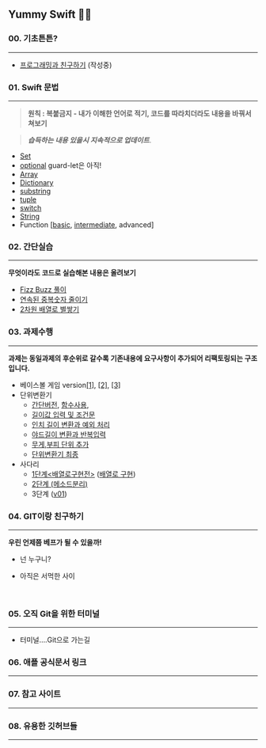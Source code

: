 ## Yummy Swift 💛💙



### 00. 기초튼튼?

------



- [프로그래밍과 친구하기](https://github.com/JeongHoonkr/Studying-Record/blob/master/Study/프로그래밍%20기초.md) (작성중)

###  



### 01. Swift 문법 

------

>  **원칙 : 복붙금지 - 내가 이해한 언어로 적기, 코드를 따라치더라도 내용을 바꿔서 쳐보기**

>  ***습득하는 내용 있을시 지속적으로 업데이트***.

- [Set](https://github.com/JeongHoonkr/Studying-Record/blob/master/Study/Set.md)
- [optional](https://github.com/JeongHoonkr/Studying-Record/blob/master/Study/Optional.md) guard-let은 아직!
- [Array](https://github.com/JeongHoonkr/Studying-Record/blob/master/Study/Array.md)
- [Dictionary](https://github.com/JeongHoonkr/Studying-Record/blob/master/Study/Dictionary.md)
- [substring](https://github.com/JeongHoonkr/Studying-Record/blob/master/Study/substring.md)
- [tuple](https://github.com/JeongHoonkr/Studying-Record/blob/master/Study/Tuple.md)
- [switch](https://github.com/JeongHoonkr/Studying-Record/blob/master/Study/Switch.md)
- [String](https://github.com/JeongHoonkr/Studying-Record/blob/master/Study/String.md)
- Function [[basic](https://github.com/JeongHoonkr/Studying-Record/blob/master/Study/Function%20basic.md), [intermediate](https://github.com/JeongHoonkr/Studying-Record/blob/master/Study/Function%20intermediate.md), advanced]



### 02. 간단실습

------

**무엇이라도 코드로 실습해본 내용은 올려보기**

- [Fizz Buzz 풀이](https://github.com/JeongHoonkr/Studying-Record/blob/master/Study/Fizz%20Buzz%20풀이.md)
- [연속된 중복숫자 줄이기](https://github.com/JeongHoonkr/Studying-Record/blob/master/Study/연속된%20중복숫자%20줄이기.md)
- [2차원 배열로 별쌓기](https://github.com/JeongHoonkr/Studying-Record/blob/master/Study/%EB%B3%84%EC%8C%93%EA%B8%B0%EB%A5%BC%202%EC%B0%A8%EC%9B%90%20%EB%B0%B0%EC%97%B4%EB%A1%9C%20%EB%A7%8C%EB%93%A4%EA%B8%B0.md)





### 03. 과제수행  

------

**과제는 동일과제의 후순위로 갈수록 기존내용에 요구사항이 추가되어 리팩토링되는 구조입니다.**

- 베이스볼 게임 version[[1]](https://github.com/JeongHoonkr/Studying-Record/blob/master/Study/Baseball%20Game%20v01.md), [[2]](https://github.com/JeongHoonkr/Studying-Record/blob/master/Study/Baseball%20Game%20v02.md), [[3]](https://github.com/JeongHoonkr/Studying-Record/blob/master/Study/Baseball%20Game%20v03.md)
- 단위변환기
  * [간단버전](https://github.com/JeongHoonkr/Studying-Record/blob/master/Study/길이단위%20변환%20및%20출력해보기.md), [함수사용](https://github.com/JeongHoonkr/Studying-Record/blob/master/Study/길이단위변환%20함수.md), 
  * [길이값 입력 및 조건문](https://github.com/JeongHoonkr/Studying-Record/blob/master/Study/길이%20값%20입력%20및%20조건문.md)
  * [인치 길이 변환과 예외 처리](https://github.com/JeongHoonkr/Studying-Record/blob/master/Study/인치%20길이%20변환과%20예외%20처리.md)
  * [야드길이 변환과 반복입력](https://github.com/JeongHoonkr/Studying-Record/blob/master/Study/야드%20길이%20변환과%20반복입력.md)
  * [무게,부피 단위 추가](https://github.com/JeongHoonkr/Studying-Record/blob/master/Study/무게%2C부피단위%20추가.md)
  * [단위변환기 최종](https://github.com/JeongHoonkr/Studying-Record/blob/master/Study/%EB%8B%A8%EC%9C%84%EB%B3%80%ED%99%98%EA%B8%B0%20%EC%B5%9C%EC%A2%85.md)
- 사다리
  * [1단계<배열로구현전>](https://github.com/JeongHoonkr/Studying-Record/blob/master/Study/%EC%82%AC%EB%8B%A4%EB%A6%AC%EA%B2%8C%EC%9E%84%20%EC%8B%9C%EC%9E%91%ED%95%98%EA%B8%B0.md) ([배열로 구현](https://github.com/JeongHoonkr/Studying-Record/blob/master/Study/%EC%82%AC%EB%8B%A4%EB%A6%AC%201%EB%8B%A8%EA%B3%84%EB%B0%B0%EC%97%B4%EB%A1%9C%20%EA%B5%AC%ED%98%84.md))
  * [2단계 (메소드분리)](https://github.com/JeongHoonkr/Studying-Record/blob/master/Study/%EC%82%AC%EB%8B%A4%EB%A6%AC%202%EB%8B%A8%EA%B3%84%20%EB%A9%94%EC%86%8C%EB%93%9C%20%EB%B6%84%EB%A6%AC%20%EB%B0%8F%20%EC%9D%B8%EB%8D%B4%ED%8A%B8%20%EC%A4%84%EC%9D%B4%EA%B8%B0.md)
  * 3단계 ([v01](https://github.com/JeongHoonkr/Studying-Record/blob/master/Study/%EC%82%AC%EB%8B%A4%EB%A6%AC%203%EB%8B%A8%EA%B3%84%20%EA%B0%9D%EC%B2%B4%20%EC%97%AD%ED%95%A0%20%EB%B6%84%EB%8B%B4.md))

### 04. GIT이랑 친구하기

------

**우린 언제쯤 베프가 될 수 있을까!**

- 넌 누구니?


- 아직은 서먹한 사이

  ​

### 05. 오직 Git을 위한 터미널

------

- 터미널….Git으로 가는길







### 06. 애플 공식문서 링크

------





### 07. 참고 사이트

------





### 08. 유용한 깃허브들

------

